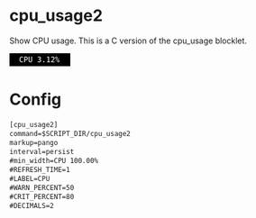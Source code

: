 # cpu_usage2

Show CPU usage.
This is a C version of the cpu_usage blocklet.

![](cpu_usage2.png)

# Config

```
[cpu_usage2]
command=$SCRIPT_DIR/cpu_usage2
markup=pango
interval=persist
#min_width=CPU 100.00%
#REFRESH_TIME=1
#LABEL=CPU
#WARN_PERCENT=50
#CRIT_PERCENT=80
#DECIMALS=2
```
